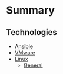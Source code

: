 # Summary

## Technologies

* [Ansible](./Technologies/ansible.md)
* [VMware](./Technologies/vmware.md)
* [Linux](./Technologies/linux.md)
  * [General](./Technologies/Linux/general.md)
